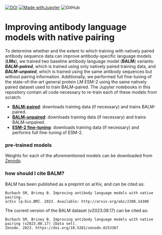 [![DOI](https://zenodo.org/badge/DOI/10.5281/zenodo.8253367.svg)](https://doi.org/10.5281/zenodo.8253367)
[![Made withJupyter](https://img.shields.io/badge/Made%20with-Jupyter-orange?logo=Jupyter)](https://jupyter.org/try)
![GitHub](https://img.shields.io/github/license/briney/antiref)

# Improving antibody language models with native pairing

To determine whether and the extent to which training with natively paired antibody sequence data can improve antibody-specific language models (**LMs**), we trained two baseline antibody language model (**BALM**) variants: ***BALM-paired***, which is trained using only natively paired training data, and ***BALM-unpaied***, which is trained using the same antibody sequences but without pairing information. Additionally, we performed full fine-tuning of the state-of-the-art general protein LM ESM-2 using the same natively paired dataset used to train BALM-paired. The Jupyter notebooks in this repository contain all code necessary to re-train each of these models from scratch:

* [**BALM-paired**](BALM-paired.ipynb): downloads training data (if necessary) and trains BALM-paired.
* [**BALM-unpaired**](BALM-unpaired.ipynb): downloads training data (if necessary) and trains BALM-unpaired.
* [**ESM-2 fine-tuning**](ESM2_fine-tuning.ipynb): downloads training data (if necessary) and performs full fine-tuning of ESM-2.

### pre-trained models
Weights for each of the aforementioned models can be downloaded from [Zenodo](https://zenodo.org/record/8253367).

### how should I cite BALM?
BALM has been published as a preprint on arXiv, and can be cited as:

```
Burbach SM, Briney B. Improving antibody language models with native pairing.
arXiv [q-bio.BM]. 2023. Available: http://arxiv.org/abs/2308.14300
```

The current version of the BALM dataset (v2023.08.17) can be cited as:

```
Burbach SM, Briney B. Improving antibody language models with native pairing (v2023.08.17) [Data set].
Zenodo. 2023. https://doi.org/10.5281/zenodo.8253367
```

